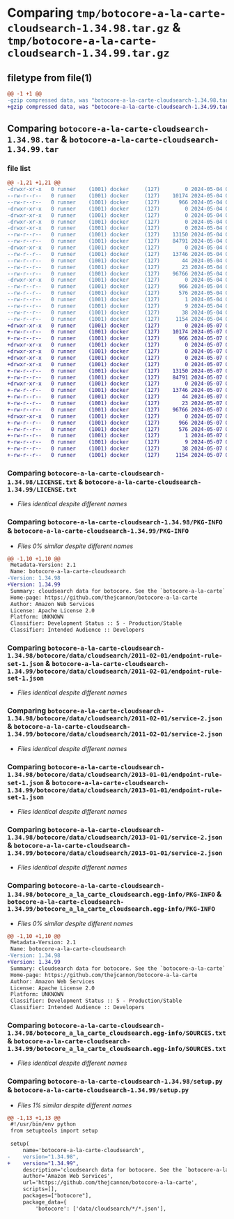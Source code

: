 # Comparing `tmp/botocore-a-la-carte-cloudsearch-1.34.98.tar.gz` & `tmp/botocore-a-la-carte-cloudsearch-1.34.99.tar.gz`

## filetype from file(1)

```diff
@@ -1 +1 @@
-gzip compressed data, was "botocore-a-la-carte-cloudsearch-1.34.98.tar", last modified: Sat May  4 01:01:19 2024, max compression
+gzip compressed data, was "botocore-a-la-carte-cloudsearch-1.34.99.tar", last modified: Tue May  7 01:02:21 2024, max compression
```

## Comparing `botocore-a-la-carte-cloudsearch-1.34.98.tar` & `botocore-a-la-carte-cloudsearch-1.34.99.tar`

### file list

```diff
@@ -1,21 +1,21 @@
-drwxr-xr-x   0 runner    (1001) docker     (127)        0 2024-05-04 01:01:19.574078 botocore-a-la-carte-cloudsearch-1.34.98/
--rw-r--r--   0 runner    (1001) docker     (127)    10174 2024-05-04 01:01:19.000000 botocore-a-la-carte-cloudsearch-1.34.98/LICENSE.txt
--rw-r--r--   0 runner    (1001) docker     (127)      966 2024-05-04 01:01:19.574078 botocore-a-la-carte-cloudsearch-1.34.98/PKG-INFO
-drwxr-xr-x   0 runner    (1001) docker     (127)        0 2024-05-04 01:01:19.570078 botocore-a-la-carte-cloudsearch-1.34.98/botocore/
-drwxr-xr-x   0 runner    (1001) docker     (127)        0 2024-05-04 01:01:19.570078 botocore-a-la-carte-cloudsearch-1.34.98/botocore/data/
-drwxr-xr-x   0 runner    (1001) docker     (127)        0 2024-05-04 01:01:19.570078 botocore-a-la-carte-cloudsearch-1.34.98/botocore/data/cloudsearch/
-drwxr-xr-x   0 runner    (1001) docker     (127)        0 2024-05-04 01:01:19.570078 botocore-a-la-carte-cloudsearch-1.34.98/botocore/data/cloudsearch/2011-02-01/
--rw-r--r--   0 runner    (1001) docker     (127)    13150 2024-05-04 01:01:11.000000 botocore-a-la-carte-cloudsearch-1.34.98/botocore/data/cloudsearch/2011-02-01/endpoint-rule-set-1.json
--rw-r--r--   0 runner    (1001) docker     (127)    84791 2024-05-04 01:01:11.000000 botocore-a-la-carte-cloudsearch-1.34.98/botocore/data/cloudsearch/2011-02-01/service-2.json
-drwxr-xr-x   0 runner    (1001) docker     (127)        0 2024-05-04 01:01:19.570078 botocore-a-la-carte-cloudsearch-1.34.98/botocore/data/cloudsearch/2013-01-01/
--rw-r--r--   0 runner    (1001) docker     (127)    13746 2024-05-04 01:01:11.000000 botocore-a-la-carte-cloudsearch-1.34.98/botocore/data/cloudsearch/2013-01-01/endpoint-rule-set-1.json
--rw-r--r--   0 runner    (1001) docker     (127)       44 2024-05-04 01:01:11.000000 botocore-a-la-carte-cloudsearch-1.34.98/botocore/data/cloudsearch/2013-01-01/examples-1.json
--rw-r--r--   0 runner    (1001) docker     (127)       23 2024-05-04 01:01:11.000000 botocore-a-la-carte-cloudsearch-1.34.98/botocore/data/cloudsearch/2013-01-01/paginators-1.json
--rw-r--r--   0 runner    (1001) docker     (127)    96766 2024-05-04 01:01:11.000000 botocore-a-la-carte-cloudsearch-1.34.98/botocore/data/cloudsearch/2013-01-01/service-2.json
-drwxr-xr-x   0 runner    (1001) docker     (127)        0 2024-05-04 01:01:19.574078 botocore-a-la-carte-cloudsearch-1.34.98/botocore_a_la_carte_cloudsearch.egg-info/
--rw-r--r--   0 runner    (1001) docker     (127)      966 2024-05-04 01:01:19.000000 botocore-a-la-carte-cloudsearch-1.34.98/botocore_a_la_carte_cloudsearch.egg-info/PKG-INFO
--rw-r--r--   0 runner    (1001) docker     (127)      576 2024-05-04 01:01:19.000000 botocore-a-la-carte-cloudsearch-1.34.98/botocore_a_la_carte_cloudsearch.egg-info/SOURCES.txt
--rw-r--r--   0 runner    (1001) docker     (127)        1 2024-05-04 01:01:19.000000 botocore-a-la-carte-cloudsearch-1.34.98/botocore_a_la_carte_cloudsearch.egg-info/dependency_links.txt
--rw-r--r--   0 runner    (1001) docker     (127)        9 2024-05-04 01:01:19.000000 botocore-a-la-carte-cloudsearch-1.34.98/botocore_a_la_carte_cloudsearch.egg-info/top_level.txt
--rw-r--r--   0 runner    (1001) docker     (127)       38 2024-05-04 01:01:19.574078 botocore-a-la-carte-cloudsearch-1.34.98/setup.cfg
--rw-r--r--   0 runner    (1001) docker     (127)     1154 2024-05-04 01:01:19.000000 botocore-a-la-carte-cloudsearch-1.34.98/setup.py
+drwxr-xr-x   0 runner    (1001) docker     (127)        0 2024-05-07 01:02:21.676104 botocore-a-la-carte-cloudsearch-1.34.99/
+-rw-r--r--   0 runner    (1001) docker     (127)    10174 2024-05-07 01:02:21.000000 botocore-a-la-carte-cloudsearch-1.34.99/LICENSE.txt
+-rw-r--r--   0 runner    (1001) docker     (127)      966 2024-05-07 01:02:21.676104 botocore-a-la-carte-cloudsearch-1.34.99/PKG-INFO
+drwxr-xr-x   0 runner    (1001) docker     (127)        0 2024-05-07 01:02:21.676104 botocore-a-la-carte-cloudsearch-1.34.99/botocore/
+drwxr-xr-x   0 runner    (1001) docker     (127)        0 2024-05-07 01:02:21.676104 botocore-a-la-carte-cloudsearch-1.34.99/botocore/data/
+drwxr-xr-x   0 runner    (1001) docker     (127)        0 2024-05-07 01:02:21.676104 botocore-a-la-carte-cloudsearch-1.34.99/botocore/data/cloudsearch/
+drwxr-xr-x   0 runner    (1001) docker     (127)        0 2024-05-07 01:02:21.676104 botocore-a-la-carte-cloudsearch-1.34.99/botocore/data/cloudsearch/2011-02-01/
+-rw-r--r--   0 runner    (1001) docker     (127)    13150 2024-05-07 01:02:10.000000 botocore-a-la-carte-cloudsearch-1.34.99/botocore/data/cloudsearch/2011-02-01/endpoint-rule-set-1.json
+-rw-r--r--   0 runner    (1001) docker     (127)    84791 2024-05-07 01:02:10.000000 botocore-a-la-carte-cloudsearch-1.34.99/botocore/data/cloudsearch/2011-02-01/service-2.json
+drwxr-xr-x   0 runner    (1001) docker     (127)        0 2024-05-07 01:02:21.676104 botocore-a-la-carte-cloudsearch-1.34.99/botocore/data/cloudsearch/2013-01-01/
+-rw-r--r--   0 runner    (1001) docker     (127)    13746 2024-05-07 01:02:10.000000 botocore-a-la-carte-cloudsearch-1.34.99/botocore/data/cloudsearch/2013-01-01/endpoint-rule-set-1.json
+-rw-r--r--   0 runner    (1001) docker     (127)       44 2024-05-07 01:02:10.000000 botocore-a-la-carte-cloudsearch-1.34.99/botocore/data/cloudsearch/2013-01-01/examples-1.json
+-rw-r--r--   0 runner    (1001) docker     (127)       23 2024-05-07 01:02:10.000000 botocore-a-la-carte-cloudsearch-1.34.99/botocore/data/cloudsearch/2013-01-01/paginators-1.json
+-rw-r--r--   0 runner    (1001) docker     (127)    96766 2024-05-07 01:02:10.000000 botocore-a-la-carte-cloudsearch-1.34.99/botocore/data/cloudsearch/2013-01-01/service-2.json
+drwxr-xr-x   0 runner    (1001) docker     (127)        0 2024-05-07 01:02:21.676104 botocore-a-la-carte-cloudsearch-1.34.99/botocore_a_la_carte_cloudsearch.egg-info/
+-rw-r--r--   0 runner    (1001) docker     (127)      966 2024-05-07 01:02:21.000000 botocore-a-la-carte-cloudsearch-1.34.99/botocore_a_la_carte_cloudsearch.egg-info/PKG-INFO
+-rw-r--r--   0 runner    (1001) docker     (127)      576 2024-05-07 01:02:21.000000 botocore-a-la-carte-cloudsearch-1.34.99/botocore_a_la_carte_cloudsearch.egg-info/SOURCES.txt
+-rw-r--r--   0 runner    (1001) docker     (127)        1 2024-05-07 01:02:21.000000 botocore-a-la-carte-cloudsearch-1.34.99/botocore_a_la_carte_cloudsearch.egg-info/dependency_links.txt
+-rw-r--r--   0 runner    (1001) docker     (127)        9 2024-05-07 01:02:21.000000 botocore-a-la-carte-cloudsearch-1.34.99/botocore_a_la_carte_cloudsearch.egg-info/top_level.txt
+-rw-r--r--   0 runner    (1001) docker     (127)       38 2024-05-07 01:02:21.676104 botocore-a-la-carte-cloudsearch-1.34.99/setup.cfg
+-rw-r--r--   0 runner    (1001) docker     (127)     1154 2024-05-07 01:02:21.000000 botocore-a-la-carte-cloudsearch-1.34.99/setup.py
```

### Comparing `botocore-a-la-carte-cloudsearch-1.34.98/LICENSE.txt` & `botocore-a-la-carte-cloudsearch-1.34.99/LICENSE.txt`

 * *Files identical despite different names*

### Comparing `botocore-a-la-carte-cloudsearch-1.34.98/PKG-INFO` & `botocore-a-la-carte-cloudsearch-1.34.99/PKG-INFO`

 * *Files 0% similar despite different names*

```diff
@@ -1,10 +1,10 @@
 Metadata-Version: 2.1
 Name: botocore-a-la-carte-cloudsearch
-Version: 1.34.98
+Version: 1.34.99
 Summary: cloudsearch data for botocore. See the `botocore-a-la-carte` package for more info.
 Home-page: https://github.com/thejcannon/botocore-a-la-carte
 Author: Amazon Web Services
 License: Apache License 2.0
 Platform: UNKNOWN
 Classifier: Development Status :: 5 - Production/Stable
 Classifier: Intended Audience :: Developers
```

### Comparing `botocore-a-la-carte-cloudsearch-1.34.98/botocore/data/cloudsearch/2011-02-01/endpoint-rule-set-1.json` & `botocore-a-la-carte-cloudsearch-1.34.99/botocore/data/cloudsearch/2011-02-01/endpoint-rule-set-1.json`

 * *Files identical despite different names*

### Comparing `botocore-a-la-carte-cloudsearch-1.34.98/botocore/data/cloudsearch/2011-02-01/service-2.json` & `botocore-a-la-carte-cloudsearch-1.34.99/botocore/data/cloudsearch/2011-02-01/service-2.json`

 * *Files identical despite different names*

### Comparing `botocore-a-la-carte-cloudsearch-1.34.98/botocore/data/cloudsearch/2013-01-01/endpoint-rule-set-1.json` & `botocore-a-la-carte-cloudsearch-1.34.99/botocore/data/cloudsearch/2013-01-01/endpoint-rule-set-1.json`

 * *Files identical despite different names*

### Comparing `botocore-a-la-carte-cloudsearch-1.34.98/botocore/data/cloudsearch/2013-01-01/service-2.json` & `botocore-a-la-carte-cloudsearch-1.34.99/botocore/data/cloudsearch/2013-01-01/service-2.json`

 * *Files identical despite different names*

### Comparing `botocore-a-la-carte-cloudsearch-1.34.98/botocore_a_la_carte_cloudsearch.egg-info/PKG-INFO` & `botocore-a-la-carte-cloudsearch-1.34.99/botocore_a_la_carte_cloudsearch.egg-info/PKG-INFO`

 * *Files 0% similar despite different names*

```diff
@@ -1,10 +1,10 @@
 Metadata-Version: 2.1
 Name: botocore-a-la-carte-cloudsearch
-Version: 1.34.98
+Version: 1.34.99
 Summary: cloudsearch data for botocore. See the `botocore-a-la-carte` package for more info.
 Home-page: https://github.com/thejcannon/botocore-a-la-carte
 Author: Amazon Web Services
 License: Apache License 2.0
 Platform: UNKNOWN
 Classifier: Development Status :: 5 - Production/Stable
 Classifier: Intended Audience :: Developers
```

### Comparing `botocore-a-la-carte-cloudsearch-1.34.98/botocore_a_la_carte_cloudsearch.egg-info/SOURCES.txt` & `botocore-a-la-carte-cloudsearch-1.34.99/botocore_a_la_carte_cloudsearch.egg-info/SOURCES.txt`

 * *Files identical despite different names*

### Comparing `botocore-a-la-carte-cloudsearch-1.34.98/setup.py` & `botocore-a-la-carte-cloudsearch-1.34.99/setup.py`

 * *Files 1% similar despite different names*

```diff
@@ -1,13 +1,13 @@
 #!/usr/bin/env python
 from setuptools import setup
 
 setup(
     name='botocore-a-la-carte-cloudsearch',
-    version="1.34.98",
+    version="1.34.99",
     description='cloudsearch data for botocore. See the `botocore-a-la-carte` package for more info.',
     author='Amazon Web Services',
     url='https://github.com/thejcannon/botocore-a-la-carte',
     scripts=[],
     packages=["botocore"],
     package_data={
         'botocore': ['data/cloudsearch/*/*.json'],
```

